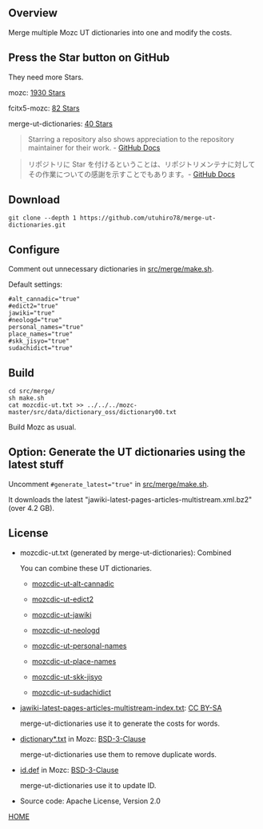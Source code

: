 ## Overview

Merge multiple Mozc UT dictionaries into one and modify the costs.

## Press the Star button on GitHub

They need more Stars.

mozc: [1930 Stars](https://github.com/google/mozc)

fcitx5-mozc: [82 Stars](https://github.com/fcitx/mozc)

merge-ut-dictionaries: [40 Stars](https://github.com/utuhiro78/merge-ut-dictionaries)

> Starring a repository also shows appreciation to the repository maintainer for their work. - [GitHub Docs](https://docs.github.com/en/get-started/exploring-projects-on-github/saving-repositories-with-stars)

> リポジトリに Star を付けるということは、リポジトリメンテナに対してその作業についての感謝を示すことでもあります。- [GitHub Docs](https://docs.github.com/ja/get-started/exploring-projects-on-github/saving-repositories-with-stars)

## Download

```
git clone --depth 1 https://github.com/utuhiro78/merge-ut-dictionaries.git
```

## Configure

Comment out unnecessary dictionaries in [src/merge/make.sh](https://github.com/utuhiro78/merge-ut-dictionaries/blob/main/src/merge/make.sh).

Default settings:

```
#alt_cannadic="true"
#edict2="true"
jawiki="true"
#neologd="true"
personal_names="true"
place_names="true"
#skk_jisyo="true"
sudachidict="true"
```

## Build

```
cd src/merge/
sh make.sh
cat mozcdic-ut.txt >> ../../../mozc-master/src/data/dictionary_oss/dictionary00.txt
```

Build Mozc as usual.

## Option: Generate the UT dictionaries using the latest stuff

Uncomment ```#generate_latest="true"``` in [src/merge/make.sh](https://github.com/utuhiro78/merge-ut-dictionaries/blob/main/src/merge/make.sh).

It downloads the latest "jawiki-latest-pages-articles-multistream.xml.bz2" (over 4.2 GB).

## License

- mozcdic-ut.txt (generated by merge-ut-dictionaries): Combined

  You can combine these UT dictionaries.

  - [mozcdic-ut-alt-cannadic](https://github.com/utuhiro78/mozcdic-ut-alt-cannadic)

  - [mozcdic-ut-edict2](https://github.com/utuhiro78/mozcdic-ut-edict2)

  - [mozcdic-ut-jawiki](https://github.com/utuhiro78/mozcdic-ut-jawiki)

  - [mozcdic-ut-neologd](https://github.com/utuhiro78/mozcdic-ut-neologd)

  - [mozcdic-ut-personal-names](https://github.com/utuhiro78/mozcdic-ut-personal-names)

  - [mozcdic-ut-place-names](https://github.com/utuhiro78/mozcdic-ut-place-names)

  - [mozcdic-ut-skk-jisyo](https://github.com/utuhiro78/mozcdic-ut-skk-jisyo)

  - [mozcdic-ut-sudachidict](https://github.com/utuhiro78/mozcdic-ut-sudachidict)

- [jawiki-latest-pages-articles-multistream-index.txt](https://dumps.wikimedia.org/jawiki/latest/): [CC BY-SA](https://ja.wikipedia.org/wiki/Wikipedia:ウィキペディアを二次利用する)

  merge-ut-dictionaries use it to generate the costs for words.

- [dictionary*.txt](https://github.com/google/mozc/tree/master/src/data/dictionary_oss) in Mozc: [BSD-3-Clause](https://github.com/google/mozc)

  merge-ut-dictionaries use them to remove duplicate words.

- [id.def](https://github.com/google/mozc/tree/master/src/data/dictionary_oss) in Mozc: [BSD-3-Clause](https://github.com/google/mozc)

  merge-ut-dictionaries use it to update ID.

- Source code: Apache License, Version 2.0

[HOME](https://ss1.xrea.com/linuxplayers.g1.xrea.com/mozc-ut.html)

